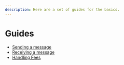 ```yaml
---
description: Here are a set of guides for the basics.
---
```


# Guides

####

* [Sending a message](../quickstart/sending-a-message-with-xcall.md)
* [Receiving a message](receiving-a-message.md)
* [Handling Fees](handling-fees.md)
